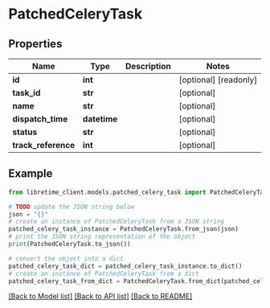 # PatchedCeleryTask


## Properties

Name | Type | Description | Notes
------------ | ------------- | ------------- | -------------
**id** | **int** |  | [optional] [readonly] 
**task_id** | **str** |  | [optional] 
**name** | **str** |  | [optional] 
**dispatch_time** | **datetime** |  | [optional] 
**status** | **str** |  | [optional] 
**track_reference** | **int** |  | [optional] 

## Example

```python
from libretime_client.models.patched_celery_task import PatchedCeleryTask

# TODO update the JSON string below
json = "{}"
# create an instance of PatchedCeleryTask from a JSON string
patched_celery_task_instance = PatchedCeleryTask.from_json(json)
# print the JSON string representation of the object
print(PatchedCeleryTask.to_json())

# convert the object into a dict
patched_celery_task_dict = patched_celery_task_instance.to_dict()
# create an instance of PatchedCeleryTask from a dict
patched_celery_task_from_dict = PatchedCeleryTask.from_dict(patched_celery_task_dict)
```
[[Back to Model list]](../README.md#documentation-for-models) [[Back to API list]](../README.md#documentation-for-api-endpoints) [[Back to README]](../README.md)


